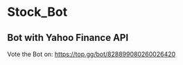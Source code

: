 # Stock_Bot
Bot with Yahoo Finance API
------------------------------
Vote the Bot on:
https://top.gg/bot/828899080260026420

